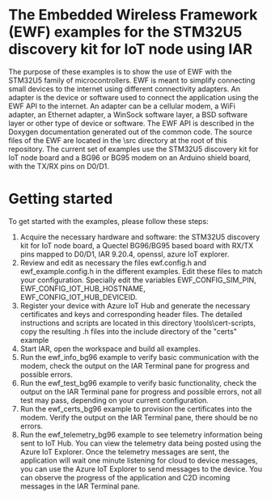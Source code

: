 # The Embedded Wireless Framework (EWF) examples for the STM32U5 discovery kit for IoT node using IAR
The purpose of these examples is to show the use of EWF with the STM32U5 family of microcontrollers.
EWF is meant to simplify connecting small devices to the internet using different connectivity adapters.
An adapter is the device or software used to connect the application using the EWF API to the internet.
An adapter can be a cellular modem, a WiFi adapter, an Ethernet adapter, a WinSock software layer, a BSD software layer or other type of device or software.
The EWF API is described in the Doxygen documentation generated out of the common code.
The source files of the EWF are located in the \src directory at the root of this repository.
The current set of examples use the STM32U5 discovery kit for IoT node board and a BG96 or BG95 modem on an Arduino shield board, with the TX/RX pins on D0/D1.

# Getting started
To get started with the examples, please follow these steps:
1. Acquire the necessary hardware and software: the STM32U5 discovery kit for IoT node board, a Quectel BG96/BG95 based board with RX/TX pins mapped to D0/D1, IAR 9.20.4, openssl, azure IoT explorer.
2. Review and edit as necessary the files ewf.config.h and ewf_example.config.h in the different examples. Edit these files to match your configuration. Specially edit the variables EWF_CONFIG_SIM_PIN, EWF_CONFIG_IOT_HUB_HOSTNAME, EWF_CONFIG_IOT_HUB_DEVICEID.
3. Register your device with Azure IoT Hub and generate the necessary certificates and keys and corresponding header files. The detailed instructions and scripts are located in this directory \tools\cert-scripts, copy the resulting .h files into the include directory of the "certs" example
4. Start IAR, open the workspace and build all examples.
5. Run the ewf_info_bg96 example to verify basic communication with the modem, check the output on the IAR Terminal pane for progress and possible errors.
6. Run the ewf_test_bg96 example to verify basic functionality, check the output on the IAR Terminal pane for progress and possible errors, not all test may pass, depending on your current configuration.
7. Run the ewf_certs_bg96 example to provision the certificates into the modem. Verify the output on the IAR Terminal pane, there should be no errors.
8. Run the ewf_telemetry_bg96 example to see telemetry information being sent to IoT Hub. You can view the telemetry data being posted using the Azure IoT Explorer. Once the telemetry messages are sent, the application will wait one minute listening for cloud to device messages, you can use the Azure IoT Explorer to send messages to the device. You can observe the progress of the application and C2D incoming messages in the IAR Terminal pane.
